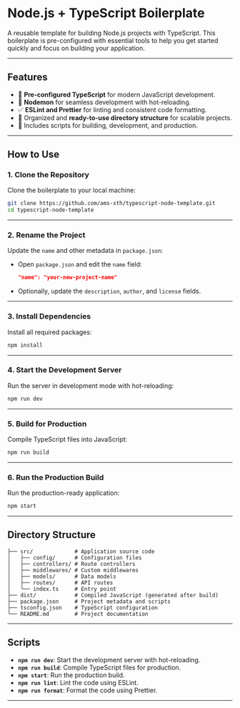 # **Node.js + TypeScript Boilerplate**

A reusable template for building Node.js projects with TypeScript. This boilerplate is pre-configured with essential tools to help you get started quickly and focus on building your application.

---

## **Features**
- 🚀 **Pre-configured TypeScript** for modern JavaScript development.
- 🔄 **Nodemon** for seamless development with hot-reloading.
- ✅ **ESLint and Prettier** for linting and consistent code formatting.
- 📂 Organized and **ready-to-use directory structure** for scalable projects.
- 🌟 Includes scripts for building, development, and production.

---

## **How to Use**

### **1. Clone the Repository**
Clone the boilerplate to your local machine:
```bash
git clone https://github.com/ams-sth/typescript-node-template.git
cd typescript-node-template
```

---

### **2. Rename the Project**
Update the `name` and other metadata in `package.json`:
- Open `package.json` and edit the `name` field:
  ```json
  "name": "your-new-project-name"
  ```
- Optionally, update the `description`, `author`, and `license` fields.

---

### **3. Install Dependencies**
Install all required packages:
```bash
npm install
```

---

### **4. Start the Development Server**
Run the server in development mode with hot-reloading:
```bash
npm run dev
```

---

### **5. Build for Production**
Compile TypeScript files into JavaScript:
```bash
npm run build
```

---

### **6. Run the Production Build**
Run the production-ready application:
```bash
npm start
```

---

## **Directory Structure**
```
├── src/             # Application source code
│   ├── config/      # Configuration files
│   ├── controllers/ # Route controllers
│   ├── middlewares/ # Custom middlewares
│   ├── models/      # Data models
│   ├── routes/      # API routes
│   └── index.ts     # Entry point
├── dist/            # Compiled JavaScript (generated after build)
├── package.json     # Project metadata and scripts
├── tsconfig.json    # TypeScript configuration
└── README.md        # Project documentation
```

---

## **Scripts**
- **`npm run dev`**: Start the development server with hot-reloading.
- **`npm run build`**: Compile TypeScript files for production.
- **`npm start`**: Run the production build.
- **`npm run lint`**: Lint the code using ESLint.
- **`npm run format`**: Format the code using Prettier.

---
